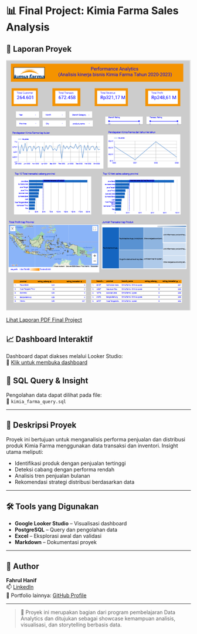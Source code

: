 # 📊 Final Project: Kimia Farma Sales Analysis

## 📄 Laporan Proyek
![Preview Dashboard](Screenshot%202024-06-30%20225605.png)

[Lihat Laporan PDF Final Project](Final_Project-PBI_KF-Fahrul_Hanif.pdf)

## 📈 Dashboard Interaktif

Dashboard dapat diakses melalui Looker Studio:  
🔗 [Klik untuk membuka dashboard](https://lookerstudio.google.com/reporting/d524a9f8-2f3f-4e35-9a89-345d2aae3781)

## 🧠 SQL Query & Insight

Pengolahan data dapat dilihat pada file:  
📁 `kimia_farma_query.sql`

---

## 📝 Deskripsi Proyek

Proyek ini bertujuan untuk menganalisis performa penjualan dan distribusi produk Kimia Farma menggunakan data transaksi dan inventori. Insight utama meliputi:

- Identifikasi produk dengan penjualan tertinggi
- Deteksi cabang dengan performa rendah
- Analisis tren penjualan bulanan
- Rekomendasi strategi distribusi berdasarkan data

---

## 🛠 Tools yang Digunakan

- **Google Looker Studio** – Visualisasi dashboard
- **PostgreSQL** – Query dan pengolahan data
- **Excel** – Eksplorasi awal dan validasi
- **Markdown** – Dokumentasi proyek

---

## 👤 Author

**Fahrul Hanif**  
📫 [LinkedIn](https://www.linkedin.com/in/fahrulhanif)  
📁 Portfolio lainnya: [GitHub Profile](https://github.com/fahrul-hanif)

---

> 🚀 Proyek ini merupakan bagian dari program pembelajaran Data Analytics dan ditujukan sebagai showcase kemampuan analisis, visualisasi, dan storytelling berbasis data.

